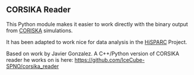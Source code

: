CORSIKA Reader
--------------

This Python module makes it easier to work directly with the binary
output from [CORISKA](https://www.ikp.kit.edu/corsika/) simulations.

It has been adapted to work nice for data analysis in the
[HiSPARC](http://www.hisparc.nl/) Project.

Based on work by Javier Gonzalez.
A C++/Python version of CORSIKA reader he works on is here:
https://github.com/IceCube-SPNO/corsika_reader
